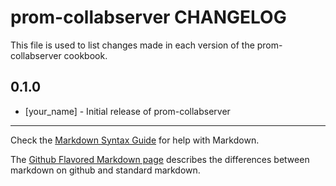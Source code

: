 prom-collabserver CHANGELOG
===========================

This file is used to list changes made in each version of the prom-collabserver cookbook.

0.1.0
-----
- [your_name] - Initial release of prom-collabserver

- - -
Check the [Markdown Syntax Guide](http://daringfireball.net/projects/markdown/syntax) for help with Markdown.

The [Github Flavored Markdown page](http://github.github.com/github-flavored-markdown/) describes the differences between markdown on github and standard markdown.
